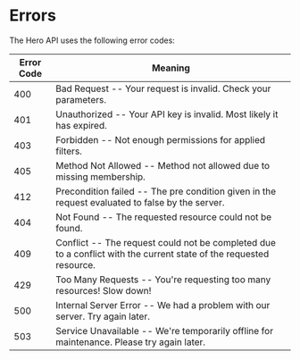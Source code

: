 # Errors

The Hero API uses the following error codes:

Error Code | Meaning
---------- | -------
400 | Bad Request -- Your request is invalid. Check your parameters.
401 | Unauthorized -- Your API key is invalid. Most likely it has expired.
403 | Forbidden -- Not enough permissions for applied filters.
405 | Method Not Allowed -- Method not allowed due to missing membership.
412 | Precondition failed -- The pre condition given in the request evaluated to false by the server.
404 | Not Found -- The requested resource could not be found.
409 | Conflict -- The request could not be completed due to a conflict with the current state of the requested resource.
429 | Too Many Requests -- You're requesting too many resources! Slow down!
500 | Internal Server Error -- We had a problem with our server. Try again later.
503 | Service Unavailable -- We're temporarily offline for maintenance. Please try again later.
